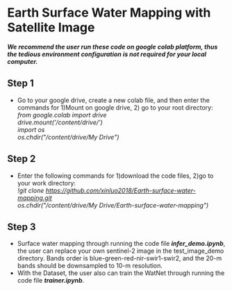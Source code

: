 # Earth Surface Water Mapping with Satellite Image
**_We recommend the user run these code on google colab platform, thus the tedious environment configuration is not required for your local computer._** 
## Step 1
- Go to your google drive, create a new colab file, and then enter the commands for 1)Mount on google drive, 2) go to your root directory:    
*from google.colab import drive  
drive.mount('/content/drive/')  
import os    
os.chdir("/content/drive/My Drive")*  

## Step 2
-  Enter the following commands for 1)download the code files, 2)go to your work directory:   
*!git clone https://github.com/xinluo2018/Earth-surface-water-mapping.git  
os.chdir("/content/drive/My Drive/Earth-surface-water-mapping")*


## Step 3
- Surface water mapping through running the code file **_infer_demo.ipynb_**, the user can replace your own sentinel-2 image in the test_image_demo directory. Bands order is blue-green-red-nir-swir1-swir2, and the 20-m bands should be downsampled to 10-m resolution.   
- With the Dataset, the user also can train the WatNet through running the code file **_trainer.ipynb_**.  
